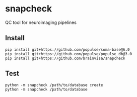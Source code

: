 # snapcheck
QC tool for neuroimaging pipelines

## Install
```
pip install git+https://github.com/populse/soma-base@6.0
pip install git+https://github.com/populse/populse_db@3.0
pip install git+https://github.com/brainvisa/snapcheck
```

## Test

```
python -m snapcheck /path/to/database create
python -m snapcheck /path/to/database
```
